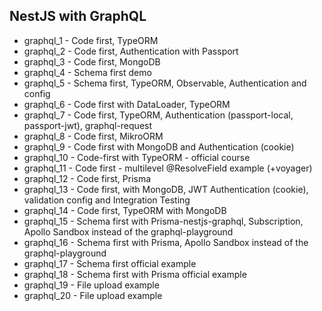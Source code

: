 ## NestJS with GraphQL

- graphql_1 - Code first, TypeORM
- graphql_2 - Code first, Authentication with Passport
- graphql_3 - Code first, MongoDB
- graphql_4 - Schema first demo
- graphql_5 - Schema first, TypeORM, Observable, Authentication and config
- graphql_6 - Code first with DataLoader, TypeORM
- graphql_7 - Code first, TypeORM, Authentication (passport-local, passport-jwt), graphql-request
- graphql_8 - Code first, MikroORM
- graphql_9 - Code first with MongoDB and Authentication (cookie)
- graphql_10 - Code-first with TypeORM - official course
- graphql_11 - Code first - multilevel @ResolveField example (+voyager)
- graphql_12 - Code first, Prisma
- graphql_13 - Code first, with MongoDB, JWT Authentication (cookie), validation config and Integration Testing
- graphql_14 - Code first, TypeORM with MongoDB
- graphql_15 - Schema first with Prisma-nestjs-graphql, Subscription, Apollo Sandbox instead of the graphql-playground
- graphql_16 - Schema first with Prisma, Apollo Sandbox instead of the graphql-playground
- graphql_17 - Schema first official example
- graphql_18 - Schema first with Prisma official example
- graphql_19 - File upload example
- graphql_20 - File upload example
